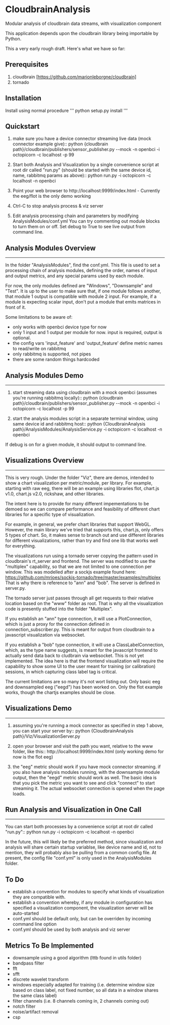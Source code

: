 # CloudbrainAnalysis
Modular analysis of cloudbrain data streams, with visualization component

This application depends upon the cloudbrain library being importable by Python.

This a very early rough draft. Here's what we have so far:

## Prerequisites

1. cloudbrain [https://github.com/marionleborgne/cloudbrain]
2. tornado

## Installation
Install using normal procedure
'''
python setup.py install
'''

## Quickstart
1. make sure you have a device connector streaming live data (mock connector example give)::
  python {cloudbrain path}/cloudbrain/publishers/sensor_publisher.py --mock -n openbci -i octopicorn -c localhost -p 99

2. Start both Analysis and Visualization by a single convenience script at root dir called "run.py" (should be started
with the same device id, name, rabbitmq params as above)::
  python run.py -i octopicorn -c localhost -n openbci

3. Point your web browser to http://localhost:9999/index.html - Currently the eeg/flot is the only demo working

4. Ctrl-C to stop analysis process & viz server

5. Edit analysis processing chain and parameters by modifying AnalysisModules/conf.yml You can try commenting out
module blocks to turn them on or off. Set debug to True to see live output from command line.

## Analysis Modules Overview
-------------------------
In the folder "AnalysisModules", find the conf.yml.  This file is used to set a processing chain of analysis modules,
defining the order, names of input and output metrics, and any special params used by each module.

For now, the only modules defined are "Windows", "Downsample" and "Test".  It is up to the user to make sure that,
if one module follows another, that module 1 output is compatible with module 2 input.  For example, if a module is
expecting scalar input, don't put a module that emits matrices in front of it.

Some limitations to be aware of:
- only works with openbci device type for now
- only 1 input and 1 output per module for now. input is required, output is optional.
- the config vars 'input_feature' and 'output_feature' define metric names to read/write on rabbitmq
- only rabbitmq is supported, not pipes
- there are some random things hardcoded

## Analysis Modules Demo
---------------------
1. start streaming data using cloudbrain with a mock openbci (assumes you're running rabbitmq locally)::
  python {cloudbrain path}/cloudbrain/publishers/sensor_publisher.py --mock -n openbci -i octopicorn -c localhost -p 99

2. start the analysis modules script in a separate terminal window, using same device id and rabbitmq host::
  python {CloudbrainAnalysis path}/AnalysisModules/AnalysisService.py -i octopicorn -c localhost -n openbci

If debug is on for a given module, it should output to command line.


## Visualizations Overview
-----------------------
This is very rough.  Under the folder "Viz", there are demos, intended to show a chart visualization per metric/module, per library.
For example, starting with raw eeg, there will be an example using libraries flot, chart.js v1.0, chart.js v2.0,
rickshaw, and other libraries.

The intent here is to provide for many different impementations to be demoed so we can compare performance and
feasibility of different chart libraries for a specific type of visualization.

For example, in general, we prefer chart libraries that support WebGL.  However, the main library we've tried that
supports this, chart.js, only offers 5 types of chart.  So, it makes sense to branch out and use different libraries for
different visualizations, rather than try and find one lib that works well for everything.

The visualizations run using a tornado server copying the pattern used in cloudbrain's rt_server and frontend.
The server was modified to use the "multiplex" capability, so that we are not limited to one connection per window. This
was modelled after a sockjs example found here:
https://github.com/mrjoes/sockjs-tornado/tree/master/examples/multiplex
That is why there is reference to "ann" and "bob".  The server is defined in server.py.

The tornado server just passes through all get requests to their relative location based on the "www" folder as root.
That is why all the visualization code is presently stuffed into the folder "Multiplex".

If you establish an "ann" type connection, it will use a PlotConnection, which is just a proxy for the connection
defined in connection_subscriber.py. This is meant for output from cloudbrain to a javascript visualization via websocket.

If you establish a "bob" type connection, it will use a ClassLabelConnection, which, as the type name suggests, is
meant for the javascript frontend to actually send data back to cludbrain via websocket.  This is not yet implemented.
The idea here is that the frontend visualization will require the capability to show some UI to the user meant for
training (or calibration) sessions, in which capturing class label tag is critical.

The current limitations are so many it's not wort listing out.  Only basic eeg and downsampled eeg ("eegd") has been
worked on.  Only the flot example works, though the chartjs examples should be close.

## Visualizations Demo
----------------------
1. assuming you're running a mock connector as specified in step 1 above, you can start your server by::
  python {CloudbrainAnalysis path}/Viz/VisualizationServer.py

2. open your browser and visit the path you want, relative to the www folder, like this::
  http://localhost:9999/index.html
  (only working demo for now is the flot eeg)

3. the "eeg" metric should work if you have mock connector streaming.  if you also have analysis modules running, with
the downsample module output, then the "eegd" metric should work as well.  The basic idea is that you pick the metric you
want to see and click "connect" to start streaming it.  The actual websocket connection is opened when the page loads.


## Run Analysis and Visualization in One Call
---------------------------------------------
You can start both processes by a convenience script at root dir called "run.py"::
  python run.py -i octopicorn -c localhost -n openbci

In the future, this will likely be the preferred method, since visualization and analysis will share certain startup
variablse, like device name and id, not to mention, they will probably also be pulling from a common config file. At
present, the config file "conf.yml" is only used in the AnalysisModules folder.


To Do
-----
- establish a convention for modules to specify what kinds of visualization they are compatible with.
- establish a convention whereby, if any module in configuration has specified a visualization component, the
visualization server will be auto-started
- conf.yml should be default only, but can be overriden by incoming command line option
- conf.yml should be used by both analysis and viz server

Metrics To Be Implemented
-------------------------
- downsample using a good algorithm (lttb found in utils folder)
- bandpass filter
- fft
- sfft
- discrete wavelet transform
- windows especially adapted for training (i.e. determine window size based on class label, not fixed number, so all data in a window shares the same class label)
- filter channels (i.e. 8 channels coming in, 2 channels coming out)
- notch filter
- noise/artifact removal
- csp



